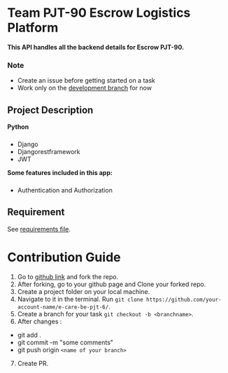 # Team PJT-90 Escrow Logistics Platform

**This API handles all the backend details for Escrow PJT-90.**

### Note
 - Create an issue before getting started on a task
 - Work only on the [development branch](https://github.com/davideke1/Escrow-Logistic-Platform-be-pjt-90/tree/develop) for now



## Project Description

**Python**

### 
* Django
* Djangorestframework
* JWT

**Some features included in this app:**

### 
* Authentication and Authorization



## Requirement
See [requirements file](https://github.com/davideke1/Escrow-Logistic-Platform-be-pjt-90/blob/master/requirements.txt).

# Contribution Guide

1. Go to [github link](https://github.com/davideke1/Escrow-Logistic-Platform-be-pjt-90.git) and fork the repo.
2. After forking, go to your github page and Clone your forked repo. 
3. Create a project folder on your local machine. 
4. Navigate to it in the terminal. Run `git clone https://github.com/your-account-name/e-care-be-pjt-6/`.
5. Create a branch for your task `git checkout -b <branchname>`.
6. After changes : 
- git add .
- git commit  -m "some comments"
- git push origin `<name of your branch>`
7. Create PR.

